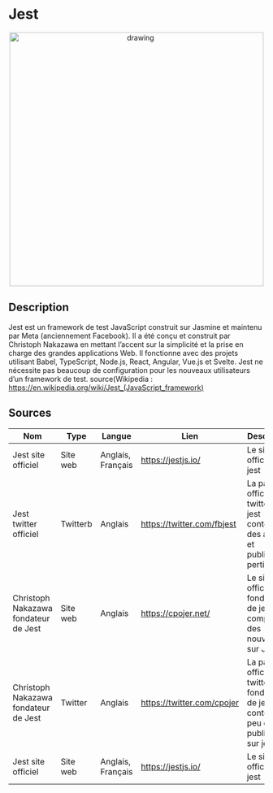 # Jest
<p align="center">
<img src="https://www.zeljkovic.sh/wp-content/uploads/2021/07/Jest-e1625759811858.jpg" alt="drawing" width="500"/>
</p>

## Description
Jest est un framework de test JavaScript construit sur Jasmine et maintenu par Meta (anciennement Facebook). Il a été conçu et construit par Christoph Nakazawa en mettant l’accent sur la simplicité et la prise en charge des grandes applications Web. Il fonctionne avec des projets utilisant Babel, TypeScript, Node.js, React, Angular, Vue.js et Svelte. Jest ne nécessite pas beaucoup de configuration pour les nouveaux utilisateurs d’un framework de test. source(Wikipedia : https://en.wikipedia.org/wiki/Jest_(JavaScript_framework)
## Sources

Nom | Type | Langue | Lien | Description | Tags | Note
 --- | --- | --- | --- | --- | --- | --- 
Jest site officiel|Site web|Anglais, Français|https://jestjs.io/|Le site officiel de jest|Jest| 5/5
Jest twitter officiel|Twitterb|Anglais|https://twitter.com/fbjest|La page officielle twitter de jest contenant des articles et publication pertinantes|Jest| 5/5
Christoph Nakazawa fondateur de Jest|Site web|Anglais|https://cpojer.net/|Le site officiel du fondateur de jest comportant des nouvelles sur Jest|Jest| 2/5
Christoph Nakazawa fondateur de Jest|Twitter|Anglais|https://twitter.com/cpojer|La page officielle twitter du fondateur de jest contenant peu de publications sur jest|Jest| 1/5
Jest site officiel|Site web|Anglais, Français|https://jestjs.io/|Le site officiel de jest|Jest| 5/5

